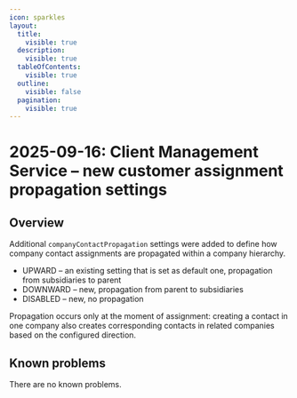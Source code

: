 ```yaml
---
icon: sparkles
layout:
  title:
    visible: true
  description:
    visible: true
  tableOfContents:
    visible: true
  outline:
    visible: false
  pagination:
    visible: true
---
```


# 2025-09-16: Client Management Service – new customer assignment propagation settings

## Overview

Additional `companyContactPropagation` settings were added to define how company contact assignments are propagated within a company hierarchy.

* UPWARD – an existing setting that is set as default one, propagation from subsidiaries to parent
* DOWNWARD – new, propagation from parent to subsidiaries
* DISABLED – new, no propagation

Propagation occurs only at the moment of assignment: creating a contact in one company also creates corresponding contacts in related companies based on the configured direction.

## Known problems

There are no known problems.

